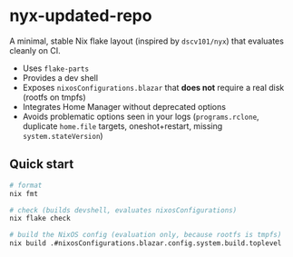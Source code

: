 # nyx-updated-repo

A minimal, stable Nix flake layout (inspired by `dscv101/nyx`) that evaluates cleanly on CI.
- Uses `flake-parts`
- Provides a dev shell
- Exposes `nixosConfigurations.blazar` that **does not** require a real disk (rootfs on tmpfs)
- Integrates Home Manager without deprecated options
- Avoids problematic options seen in your logs (`programs.rclone`, duplicate `home.file` targets, oneshot+restart, missing `system.stateVersion`)

## Quick start
```bash
# format
nix fmt

# check (builds devshell, evaluates nixosConfigurations)
nix flake check

# build the NixOS config (evaluation only, because rootfs is tmpfs)
nix build .#nixosConfigurations.blazar.config.system.build.toplevel
```
